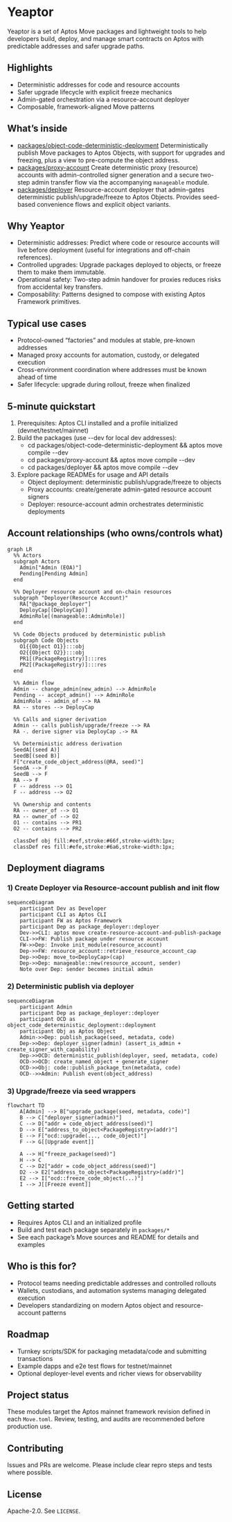 # Yeaptor

Yeaptor is a set of Aptos Move packages and lightweight tools to help developers build, deploy, and manage smart contracts on Aptos with predictable addresses and safer upgrade paths.

## Highlights
- Deterministic addresses for code and resource accounts
- Safer upgrade lifecycle with explicit freeze mechanics
- Admin-gated orchestration via a resource-account deployer
- Composable, framework-aligned Move patterns

## What’s inside
- [packages/object-code-deterministic-deployment](packages/object-code-deterministic-deployment/README.md)
  Deterministically publish Move packages to Aptos Objects, with support for upgrades and freezing, plus a view to pre-compute the object address.
- [packages/proxy-account](packages/proxy-account/README.md)
  Create deterministic proxy (resource) accounts with admin-controlled signer generation and a secure two-step admin transfer flow via the accompanying `manageable` module.
- [packages/deployer](packages/deployer/README.md)
  Resource-account deployer that admin-gates deterministic publish/upgrade/freeze to Aptos Objects. Provides seed-based convenience flows and explicit object variants.

## Why Yeaptor
- Deterministic addresses: Predict where code or resource accounts will live before deployment (useful for integrations and off-chain references).
- Controlled upgrades: Upgrade packages deployed to objects, or freeze them to make them immutable.
- Operational safety: Two-step admin handover for proxies reduces risks from accidental key transfers.
- Composability: Patterns designed to compose with existing Aptos Framework primitives.

## Typical use cases
- Protocol-owned “factories” and modules at stable, pre-known addresses
- Managed proxy accounts for automation, custody, or delegated execution
- Cross-environment coordination where addresses must be known ahead of time
- Safer lifecycle: upgrade during rollout, freeze when finalized

## 5‑minute quickstart
1) Prerequisites: Aptos CLI installed and a profile initialized (devnet/testnet/mainnet)
2) Build the packages (use --dev for local dev addresses):
   - cd packages/object-code-deterministic-deployment && aptos move compile --dev
   - cd packages/proxy-account && aptos move compile --dev
   - cd packages/deployer && aptos move compile --dev
3) Explore package READMEs for usage and API details
   - Object deployment: deterministic publish/upgrade/freeze to objects
   - Proxy accounts: create/generate admin-gated resource account signers
   - Deployer: resource-account admin orchestrates deterministic deployments

## Account relationships (who owns/controls what)
```mermaid
graph LR
  %% Actors
  subgraph Actors
    Admin["Admin (EOA)"]
    Pending[Pending Admin]
  end

  %% Deployer resource account and on-chain resources
  subgraph "Deployer(Resource Account)"
    RA["@package_deployer"]
    DeployCap[(DeployCap)]
    AdminRole[(manageable::AdminRole)]
  end

  %% Code Objects produced by deterministic publish
  subgraph Code Objects
    O1{{Object O1}}:::obj
    O2{{Object O2}}:::obj
    PR1[(PackageRegistry)]:::res
    PR2[(PackageRegistry)]:::res
  end

  %% Admin flow
  Admin -- change_admin(new_admin) --> AdminRole
  Pending -- accept_admin() --> AdminRole
  AdminRole -- admin_of --> RA
  RA -- stores --> DeployCap

  %% Calls and signer derivation
  Admin -- calls publish/upgrade/freeze --> RA
  RA -. derive signer via DeployCap .-> RA

  %% Deterministic address derivation
  SeedA[(seed A)]
  SeedB[(seed B)]
  F["create_code_object_address(@RA, seed)"]
  SeedA --> F
  SeedB --> F
  RA --> F
  F -- address --> O1
  F -- address --> O2

  %% Ownership and contents
  RA -- owner_of --> O1
  RA -- owner_of --> O2
  O1 -- contains --> PR1
  O2 -- contains --> PR2

  classDef obj fill:#eef,stroke:#66f,stroke-width:1px;
  classDef res fill:#efe,stroke:#6a6,stroke-width:1px;
```

## Deployment diagrams

### 1) Create Deployer via Resource-account publish and init flow
```mermaid
sequenceDiagram
    participant Dev as Developer
    participant CLI as Aptos CLI
    participant FW as Aptos Framework
    participant Dep as package_deployer::deployer
    Dev->>CLI: aptos move create-resource-account-and-publish-package
    CLI->>FW: Publish package under resource account
    FW->>Dep: Invoke init_module(resource_account)
    Dep->>FW: resource_account::retrieve_resource_account_cap
    Dep->>Dep: move_to<DeployCap>(cap)
    Dep->>Dep: manageable::new(resource_account, sender)
    Note over Dep: sender becomes initial admin
```

### 2) Deterministic publish via deployer
```mermaid
sequenceDiagram
    participant Admin
    participant Dep as package_deployer::deployer
    participant OCD as object_code_deterministic_deployment::deployment
    participant Obj as Aptos Object
    Admin->>Dep: publish_package(seed, metadata, code)
    Dep->>Dep: deployer_signer(admin) (assert_is_admin + create_signer_with_capability)
    Dep->>OCD: deterministic_publish(deployer, seed, metadata, code)
    OCD->>OCD: create_named_object + generate_signer
    OCD->>Obj: code::publish_package_txn(metadata, code)
    OCD-->>Admin: Publish event(object_address)
```

### 3) Upgrade/freeze via seed wrappers
```mermaid
flowchart TD
    A[Admin] --> B["upgrade_package(seed, metadata, code)"]
    B --> C["deployer_signer(admin)"]
    C --> D["addr = code_object_address(seed)"]
    D --> E["address_to_object<PackageRegistry>(addr)"]
    E --> F["ocd::upgrade(..., code_object)"]
    F --> G[[Upgrade event]]

    A --> H["freeze_package(seed)"]
    H --> C
    C --> D2["addr = code_object_address(seed)"]
    D2 --> E2["address_to_object<PackageRegistry>(addr)"]
    E2 --> I["ocd::freeze_code_object(...)"]
    I --> J[[Freeze event]]
```


## Getting started
- Requires Aptos CLI and an initialized profile
- Build and test each package separately in `packages/*`
- See each package’s Move sources and README for details and examples

## Who is this for?
- Protocol teams needing predictable addresses and controlled rollouts
- Wallets, custodians, and automation systems managing delegated execution
- Developers standardizing on modern Aptos object and resource-account patterns

## Roadmap
- Turnkey scripts/SDK for packaging metadata/code and submitting transactions
- Example dapps and e2e test flows for testnet/mainnet
- Optional deployer-level events and richer views for observability

## Project status
These modules target the Aptos mainnet framework revision defined in each `Move.toml`. Review, testing, and audits are recommended before production use.

## Contributing
Issues and PRs are welcome. Please include clear repro steps and tests where possible.

## License
Apache-2.0. See `LICENSE`.
